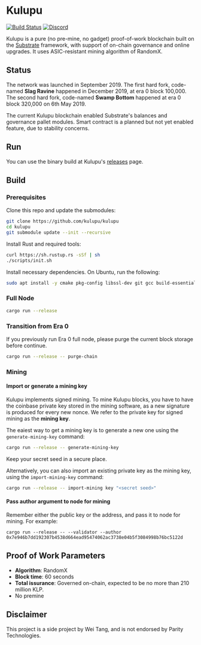 # Kulupu

[![Build Status](https://dev.azure.com/kulupu/kulupu/_apis/build/status/kulupu.kulupu?branchName=master)](https://dev.azure.com/kulupu/kulupu/_build/latest?definitionId=1&branchName=master)
[![Discord](https://img.shields.io/discord/586902457053872148.svg)](https://discord.gg/DZbg4rZ)

Kulupu is a pure (no pre-mine, no gadget) proof-of-work blockchain built on the
[Substrate](https://github.com/paritytech/substrate) framework, with support of
on-chain governance and online upgrades. It uses ASIC-resistant mining algorithm
of RandomX.

## Status

The network was launched in September 2019. The first hard fork, code-named
**Slag Ravine** happened in December 2019, at era 0 block 100,000. The second
hard fork, code-named **Swamp Bottom** happened at era 0 block 320,000 on 6th
May 2019.

The current Kulupu blockchain enabled Substrate's balances and governance pallet
modules. Smart contract is a planned but not yet enabled feature, due to
stability concerns.

## Run

You can use the binary build at Kulupu's
[releases](https://github.com/kulupu/kulupu/releases) page.

## Build

### Prerequisites

Clone this repo and update the submodules:

```bash
git clone https://github.com/kulupu/kulupu
cd kulupu
git submodule update --init --recursive
```

Install Rust and required tools:

```bash
curl https://sh.rustup.rs -sSf | sh
./scripts/init.sh
```

Install necessary dependencies. On Ubuntu, run the following:

```bash
sudo apt install -y cmake pkg-config libssl-dev git gcc build-essential clang libclang-dev
```

### Full Node

```bash
cargo run --release
```

### Transition from Era 0

If you previously run Era 0 full node, please purge the current block storage
before continue.

```bash
cargo run --release -- purge-chain
```

### Mining

#### Import or generate a mining key

Kulupu implements signed mining. To mine Kulupu blocks, you have to have the
coinbase private key stored in the mining software, as a new signature is
produced for every new nonce. We refer to the private key for signed mining as
the **mining key**.

The eaiest way to get a mining key is to generate a new one using the
`generate-mining-key` command:

```bash
cargo run --release -- generate-mining-key
```

Keep your secret seed in a secure place.

Alternatively, you can also import an existing private key as the mining key,
using the `import-mining-key` command:

```bash
cargo run --release -- import-mining key "<secret seed>"
```

#### Pass author argument to node for mining

Remember either the public key or the address, and pass it to node for
mining. For example:

```
cargo run --release -- --validator --author 0x7e946b7dd192307b4538d664ead95474062ac3738e04b5f3084998b76bc5122d
```

## Proof of Work Parameters

* **Algorithm**: RandomX
* **Block time**: 60 seconds
* **Total issurance**: Governed on-chain, expected to be no more than 210
  million KLP.
* No premine

## Disclaimer

This project is a side project by Wei Tang, and is not endorsed by Parity
Technologies.
